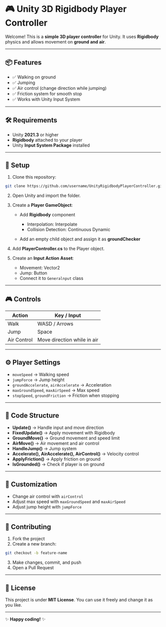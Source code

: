 # 🎮 Unity 3D Rigidbody Player Controller

Welcome! This is a **simple 3D player controller** for Unity.
It uses **Rigidbody** physics and allows movement on **ground and air**.

---

## 📦 Features

* ✅ Walking on ground
* ✅ Jumping
* ✅ Air control (change direction while jumping)
* ✅ Friction system for smooth stop
* ✅ Works with Unity Input System

---

## 🛠 Requirements

* Unity **2021.3** or higher
* **Rigidbody** attached to your player
* Unity **Input System Package** installed

---

## 🚀 Setup

1. Clone this repository:

```bash
git clone https://github.com/username/UnityRigidbodyPlayerController.git
```

2. Open Unity and import the folder.
3. Create a **Player GameObject**:

   * Add **Rigidbody** component

     * Interpolation: Interpolate
     * Collision Detection: Continuous Dynamic
   * Add an empty child object and assign it as **groundChecker**
4. Add **PlayerController.cs** to the Player object.
5. Create an **Input Action Asset**:

   * Movement: Vector2
   * Jump: Button
   * Connect it to `Generalnput` class

---

## 🎮 Controls

| Action      | Key / Input                 |
| ----------- | --------------------------- |
| Walk        | WASD / Arrows               |
| Jump        | Space                       |
| Air Control | Move direction while in air |

---

## ⚙ Player Settings

* `moveSpeed` → Walking speed
* `jumpForce` → Jump height
* `groundAccelerate`, `airAccelerate` → Acceleration
* `maxGroundSpeed`, `maxAirSpeed` → Max speed
* `stopSpeed`, `groundFriction` → Friction when stopping

---

## 🧩 Code Structure

* **Update()** → Handle input and move direction
* **FixedUpdate()** → Apply movement with Rigidbody
* **GroundMove()** → Ground movement and speed limit
* **AirMove()** → Air movement and air control
* **HandleJump()** → Jump system
* **Accelerate(), AirAccelerate(), AirControl()** → Velocity control
* **ApplyFriction()** → Apply friction on ground
* **IsGrounded()** → Check if player is on ground

---

## 🔧 Customization

* Change air control with `airControl`
* Adjust max speed with `maxGroundSpeed` and `maxAirSpeed`
* Adjust jump height with `jumpForce`

---

## 🤝 Contributing

1. Fork the project
2. Create a new branch:

```bash
git checkout -b feature-name
```

3. Make changes, commit, and push
4. Open a Pull Request

---

## 📄 License

This project is under **MIT License**.
You can use it freely and change it as you like.

---

✨ **Happy coding!** ✨
